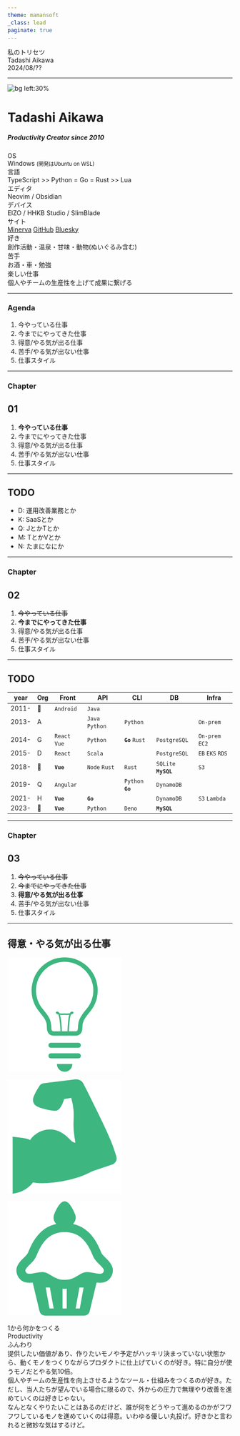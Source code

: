 ```yaml
---
theme: mamansoft
_class: lead
paginate: true
---
```


<script src="https://cdn.tailwindcss.com/3.4.4"></script>
<script>tailwind.config = { corePlugins: { preflight: false } }</script>

<!-- _class: slide-title -->

<div class="title">
  <div>私のトリセツ</div>
</div>
<div class="name">Tadashi Aikawa</div>
<div class="date-and-event">2024/08/??</div>

---

![bg left:30%](https://publish-01.obsidian.md/access/35d05cd1bf5cc500e11cc8ba57daaf88/Notes/attachments/Pasted%20image%2020210605212644.png)

<div>
  <h1 class="text-foreground">Tadashi Aikawa</h1>
  <h5 class="text-dimmed">Productivity Creator since 2010</h5>
  <div class="mt-12 space-y-2 text-2xl">
    <div>
      <div class="label">OS</div>
      <span class="pl-3">Windows <small>(開発はUbuntu on WSL)</small></span>
    </div>
    <div>
      <div class="label">言語</div>
      <span class="pl-3">TypeScript >> Python = Go = Rust >> Lua</span>
    </div>
    <div>
      <div class="label">エディタ</div>
      <span class="pl-3">Neovim / Obsidian</span>
    </div>
    <div>
      <div class="label">デバイス</div>
      <span class="pl-3">EIZO / HHKB Studio / SlimBlade</span>
    </div>
    <div>
      <div class="label">サイト</div>
      <a class="pl-3" href="https://minerva.mamansoft.net/">Minerva</a>
      <a class="pl-3" href="https://github.com/tadashi-aikawa">GitHub</a>
      <a class="pl-3" href="https://bsky.app/profile/tadashi-aikawa.bsky.social">
        Bluesky
      </a>
    </div>
    <div>
      <div class="label">好き</div>
      <span class="pl-3">創作活動・温泉・甘味・動物(ぬいぐるみ含む)</span>
    </div>
    <div>
      <div class="label">苦手</div>
      <span class="pl-3">お酒・車・勉強</span>
    </div>
    <div>
      <div class="label">楽しい仕事</div>
      <span class="pl-3">個人やチームの生産性を上げて成果に繋げる</span>
    </div>
  </div>
</div>

<!-- 仕事だったら『所属』『代表プロダクト』『入社年』などを入れる -->

---

<!-- _class: chapter-divider -->

<div class="left">

### Agenda

</div>

<div class="right">

1. 今やっている仕事
2. 今までにやってきた仕事
3. 得意/やる気が出る仕事
4. 苦手/やる気が出ない仕事
5. 仕事スタイル

</div>

---

<!-- _class: chapter-divider -->

<div class="left">

### Chapter

## 01

</div>

<div class="right">

1. **今やっている仕事**
2. 今までにやってきた仕事
3. 得意/やる気が出る仕事
4. 苦手/やる気が出ない仕事
5. 仕事スタイル

</div>

---

## TODO

- D: 運用改善業務とか
- K: SaaSとか
- Q: JとかTとか
- M: TとかVとか
- N: たまになにか

---

<!-- _class: chapter-divider -->

<div class="left">

### Chapter

## 02

</div>

<div class="right">

1. ~~今やっている仕事~~
2. **今までにやってきた仕事**
3. 得意/やる気が出る仕事
4. 苦手/やる気が出ない仕事
5. 仕事スタイル

</div>

---

## TODO

| year  | Org | Front         | API             | CLI               | DB                   | Infra            |
|-------|-----|---------------|-----------------|-------------------|----------------------|------------------|
| 2011- | 🚴  | `Android`     | `Java`          |                   |                      |                  |
| 2013- | A   |               | `Java` `Python` | `Python`          |                      | `On-prem`        |
| 2014- | G   | `React` `Vue` | `Python`        | **`Go`** `Rust`   | `PostgreSQL`         | `On-prem` `EC2`  |
| 2015- | D   | `React`       | `Scala`         |                   | `PostgreSQL`         | `EB` `EKS` `RDS` |
| 2018- | 🚌  | **`Vue`**     | `Node` `Rust`   | `Rust`            | `SQLite` **`MySQL`** | `S3`             |
| 2019- | Q   | `Angular`     |                 | `Python` **`Go`** | `DynamoDB`           |                  |
| 2021- | H   | **`Vue`**     | **`Go`**        |                   | `DynamoDB`           | `S3` `Lambda`    |
| 2023- | 💾  | **`Vue`**     | `Python`        | `Deno`            | **`MySQL`**          |                  |

---

<!-- _class: chapter-divider -->

<div class="left">

### Chapter

## 03

</div>

<div class="right">

1. ~~今やっている仕事~~
2. ~~今までにやってきた仕事~~
3. **得意/やる気が出る仕事**
4. 苦手/やる気が出ない仕事
5. 仕事スタイル

</div>

---

## 得意・やる気が出る仕事

<div class="grid-col-div-3 mt-12">

![light w:3em](./resources/light.png)

![muscle w:3em](./resources/muscle.png)

![cake w:3em](./resources/cake.png)

</div>

<div class="grid-col-div-3 pt-4 pb-6">
  <div class="text-3xl font-bold">1から何かをつくる</div>
  <div class="text-3xl font-bold">Productivity</div>
  <div class="text-3xl font-bold">ふんわり</div>
</div>

<div class="grid-col-div-3" style="place-items: start;">
  <div class="text-2xl">
  提供したい価値があり、作りたいモノや予定がハッキリ決まっていない状態から、動くモノをつくりながらプロダクトに仕上げていくのが好き。特に自分が使うモノだとやる気10倍。
  </div>
  <div class="text-2xl">
  個人やチームの生産性を向上させるようなツール・仕組みをつくるのが好き。ただし、当人たちが望んでいる場合に限るので、外からの圧力で無理やり改善を進めていくのは好きじゃない。
  </div>
  <div class="text-2xl">
  なんとなくやりたいことはあるのだけど、誰が何をどうやって進めるのかがフワフワしているモノを進めていくのは得意。いわゆる優しい丸投げ。好きかと言われると微妙な気はするけど。
  </div>
</div>

